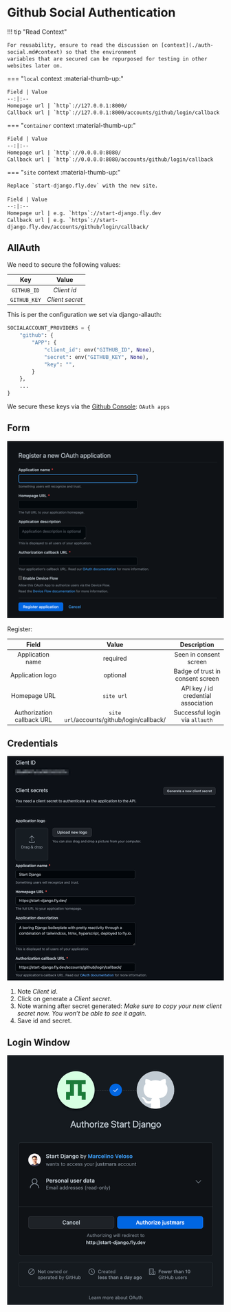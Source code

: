 # Github Social Authentication

!!! tip "Read Context"

    For reusability, ensure to read the discussion on [context](./auth-social.md#context) so that the environment
    variables that are secured can be repurposed for testing in other websites later on.

=== "`local` context :material-thumb-up:"

    Field | Value
    --:|:--
    Homepage url | `http`://127.0.0.1:8000/
    Callback url | `http`://127.0.0.1:8000/accounts/github/login/callback

=== "`container` context :material-thumb-up:"

    Field | Value
    --:|:--
    Homepage url | `http`://0.0.0.0:8080/
    Callback url | `http`://0.0.0.0:8080/accounts/github/login/callback

=== "`site` context :material-thumb-up:"

    Replace `start-django.fly.dev` with the new site.

    Field | Value
    --:|:--
    Homepage url | e.g. `https`://start-django.fly.dev
    Callback url | e.g. `https`://start-django.fly.dev/accounts/github/login/callback/

## AllAuth

We need to secure the following values:

Key | Value
:--:|:--:
`GITHUB_ID` | _Client id_
`GITHUB_KEY` | _Client secret_

This is per the configuration we set via django-allauth:

```py title="/config/settings/_auth.py" linenums="1" hl_lines="4 5"
SOCIALACCOUNT_PROVIDERS = {
    "github": {
        "APP": {
            "client_id": env("GITHUB_ID", None),
            "secret": env("GITHUB_KEY", None),
            "key": "",
        }
    },
    ...
}
```

We secure these keys via the [Github Console](https://github.com/settings/developers): `OAuth apps`

## Form

![Screenshot of Github oAuth pre-application](/img/github_auth1.png)

Register:

Field  | Value | Description
:--:|:--:|:--:
Application name           | required                                   | Seen in consent screen
Application logo           | optional                                   | Badge of trust in consent screen
Homepage URL               | `site url`                                 | API key / id credential association
Authorization callback URL | `site url`/accounts/github/login/callback/ | Successful login via `allauth`

## Credentials

![Screenshot of Github oAuth post-registration](/img/github_auth2.png)

1. Note _Client id_.
2. Click on generate a _Client secret_.
3. Note warning after secret generated: _Make sure to copy your new client secret now. You won’t be able to see it again._
4. Save id and secret.

## Login Window

![Screenshot of Github oAuth login](/img/github_auth3.png)

